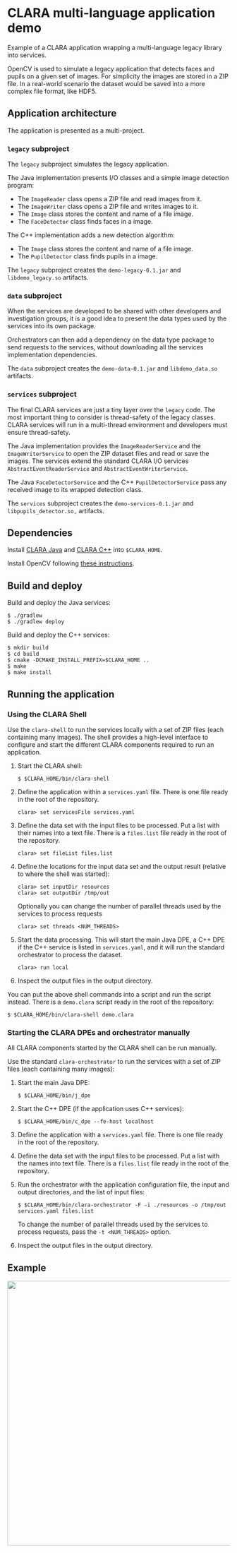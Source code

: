 # CLARA multi-language application demo

Example of a CLARA application wrapping a multi-language legacy library into services.

OpenCV is used to simulate a legacy application that detects faces and pupils
on a given set of images. For simplicity the images are stored in a ZIP file.
In a real-world scenario the dataset would be saved into a more
complex file format, like HDF5.


## Application architecture

The application is presented as a multi-project.

### `legacy` subproject

The `legacy` subproject simulates the legacy application.

The Java implementation presents I/O classes and a simple image detection
program:

  * The `ImageReader` class opens a ZIP file and read images from it.
  * The `ImageWriter` class opens a ZIP file and writes images to it.
  * The `Image` class stores the content and name of a file image.
  * The `FaceDetector` class finds faces in a image.

The C++ implementation adds a new detection algorithm:

  * The `Image` class stores the content and name of a file image.
  * The `PupilDetector` class finds pupils in a image.

The `legacy` subproject creates the `demo-legacy-0.1.jar` and
`libdemo_legacy.so` artifacts.

### `data` subproject

When the services are developed to be shared with other developers and
investigation groups, it is a good idea to present the data types used by the
services into its own package.

Orchestrators can then add a dependency on the data type package to send
requests to the services, without downloading all the services implementation
dependencies.

The `data` subproject creates the `demo-data-0.1.jar` and `libdemo_data.so`
artifacts.

### `services` subproject

The final CLARA services are just a tiny layer over the `legacy` code.
The most important thing to consider is thread-safety of the legacy classes.
CLARA services will run in a multi-thread environment and developers must
ensure thread-safety.

The Java implementation provides the `ImageReaderService` and the
`ImageWriterService` to open the ZIP dataset files and read or save the
images. The services extend the standard CLARA I/O services
`AbstractEventReaderService` and `AbstractEventWriterService`.

The Java `FaceDetectorService` and the C++ `PupilDetectorService` pass any
received image to its wrapped detection class.

The `services` subproject creates the `demo-services-0.1.jar` and
`libpupils_detector.so,` artifacts.


## Dependencies

Install [CLARA Java](https://github.com/JeffersonLab/clara-java#build-notes)
and [CLARA C++](https://github.com/JeffersonLab/clara-cpp#build-notes)
into `$CLARA_HOME`.

Install OpenCV following [these instructions][install-opencv-java].

[install-opencv-java]: http://opencv-java-tutorials.readthedocs.io/en/latest/01-installing-opencv-for-java.html


## Build and deploy

Build and deploy the Java services:

    $ ./gradlew
    $ ./gradlew deploy

Build and deploy the C++ services:

    $ mkdir build
    $ cd build
    $ cmake -DCMAKE_INSTALL_PREFIX=$CLARA_HOME ..
    $ make
    $ make install


## Running the application

### Using the CLARA Shell

Use the `clara-shell` to run the services locally with a set of ZIP files
(each containing many images).
The shell provides a high-level interface to configure and start
the different CLARA components required to run an application.

 1. Start the CLARA shell:

        $ $CLARA_HOME/bin/clara-shell

 2. Define the application within a `services.yaml` file.
    There is one file ready in the root of the repository.

        clara> set servicesFile services.yaml

 3. Define the data set with the input files to be processed.
    Put a list with their names into a text file.
    There is a `files.list` file ready in the root of the repository.

        clara> set fileList files.list

 4. Define the locations for the input data set and the output result
    (relative to where the shell was started):

        clara> set inputDir resources
        clara> set outputDir /tmp/out

    Optionally you can change the number of parallel threads
    used by the services to process requests

        clara> set threads <NUM_THREADS>

 5. Start the data processing.
    This will start the main Java DPE,
    a C++ DPE if the C++ service is listed in `services.yaml`,
    and it will run the standard orchestrator to process the dataset.

        clara> run local

 6. Inspect the output files in the output directory.

You can put the above shell commands into a script and run the script instead.
There is a `demo.clara` script ready in the root of the repository:

    $ $CLARA_HOME/bin/clara-shell demo.clara

### Starting the CLARA DPEs and orchestrator manually

All CLARA components started by the CLARA shell can be run manually.

Use the standard `clara-orchestrator` to run the services with a set of ZIP
files (each containing many images):

 1. Start the main Java DPE:

        $ $CLARA_HOME/bin/j_dpe

 2. Start the C++ DPE (if the application uses C++ services):

        $ $CLARA_HOME/bin/c_dpe --fe-host localhost

 3. Define the application with a `services.yaml` file.
    There is one file ready in the root of the repository.

 4. Define the data set with the input files to be processed.
    Put a list with the names into text file.
    There is a `files.list` file ready in the root of the repository.

 5. Run the orchestrator with the application configuration file,
    the input and output directories, and the list of input files:

        $ $CLARA_HOME/bin/clara-orchestrator -F -i ./resources -o /tmp/out services.yaml files.list

    To change the number of parallel threads used by the services to process
    requests, pass the `-t <NUM_THREADS>` option.

 6. Inspect the output files in the output directory.


## Example

<a href="https://asciinema.org/a/VkSg1qWC7nAFpa8Wii3LeJ21r" target="_blank"><img src="https://asciinema.org/a/VkSg1qWC7nAFpa8Wii3LeJ21r.svg" width="600"/></a>
